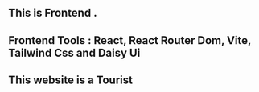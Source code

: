 ## This is Frontend .

<h2>Frontend Tools : React, React Router Dom, Vite, Tailwind Css and Daisy Ui</h2>

<h2>This website is a Tourist </h2>
